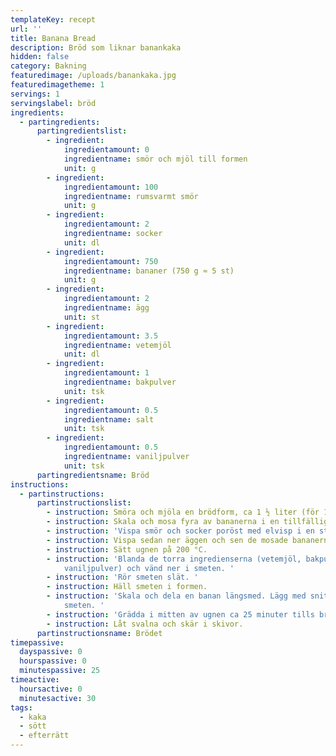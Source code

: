 ```yaml
---
templateKey: recept
url: ''
title: Banana Bread
description: Bröd som liknar banankaka
hidden: false
category: Bakning
featuredimage: /uploads/banankaka.jpg
featuredimagetheme: 1
servings: 1
servingslabel: bröd
ingredients:
  - partingredients:
      partingredientslist:
        - ingredient:
            ingredientamount: 0
            ingredientname: smör och mjöl till formen
            unit: g
        - ingredient:
            ingredientamount: 100
            ingredientname: rumsvarmt smör
            unit: g
        - ingredient:
            ingredientamount: 2
            ingredientname: socker
            unit: dl
        - ingredient:
            ingredientamount: 750
            ingredientname: bananer (750 g ≈ 5 st)
            unit: g
        - ingredient:
            ingredientamount: 2
            ingredientname: ägg
            unit: st
        - ingredient:
            ingredientamount: 3.5
            ingredientname: vetemjöl
            unit: dl
        - ingredient:
            ingredientamount: 1
            ingredientname: bakpulver
            unit: tsk
        - ingredient:
            ingredientamount: 0.5
            ingredientname: salt
            unit: tsk
        - ingredient:
            ingredientamount: 0.5
            ingredientname: vaniljpulver
            unit: tsk
      partingredientsname: Bröd
instructions:
  - partinstructions:
      partinstructionslist:
        - instruction: Smöra och mjöla en brödform, ca 1 ½ liter (för 10-12 skivor).
        - instruction: Skala och mosa fyra av bananerna i en tillfällig bunke/tallrik.
        - instruction: 'Vispa smör och socker poröst med elvisp i en stor bunke. '
        - instruction: Vispa sedan ner äggen och sen de mosade bananerna i bunken.
        - instruction: Sätt ugnen på 200 °C.
        - instruction: 'Blanda de torra ingredienserna (vetemjöl, bakpulver, salt och
            vaniljpulver) och vänd ner i smeten. '
        - instruction: 'Rör smeten slät. '
        - instruction: Häll smeten i formen.
        - instruction: 'Skala och dela en banan längsmed. Lägg med snittytan uppåt på
            smeten. '
        - instruction: 'Grädda i mitten av ugnen ca 25 minuter tills brödet är gyllene. '
        - instruction: Låt svalna och skär i skivor.
      partinstructionsname: Brödet
timepassive:
  dayspassive: 0
  hourspassive: 0
  minutespassive: 25
timeactive:
  hoursactive: 0
  minutesactive: 30
tags:
  - kaka
  - sött
  - efterrätt
---
```

